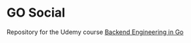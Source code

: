 # GO Social

Repository for the Udemy course [Backend Engineering in Go](https://www.udemy.com/course/backend-engineering-with-go)
